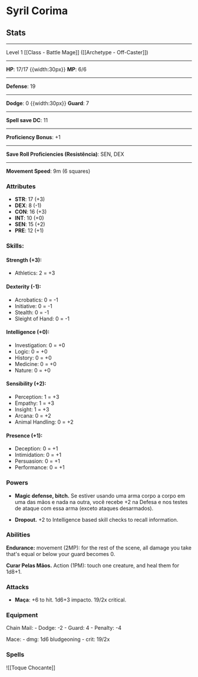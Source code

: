 # Syril Corima
## Stats
___
Level 1 [[Class - Battle Mage]] ([[Archetype - Off-Caster]])
___
**HP**: 17/17
{{width:30px}}
**MP**: 6/6
___
**Defense**: 19
___
**Dodge**: 0 
{{width:30px}}
**Guard**: 7
___
**Spell save DC**: 11
___
**Proficiency Bonus**: +1
___
**Save Roll Proficiencies (Resistência)**: SEN, DEX
___
**Movement Speed**: 9m (6 squares)

### Attributes
- **STR**: 17 (+3)
- **DEX**: 8  (-1)
- **CON**: 16 (+3)
- **INT**: 10 (+0)
- **SEN**: 15 (+2)
- **PRE**: 12 (+1)

### Skills:
#### Strength (+3):
- Athletics: 2 = +3

#### Dexterity (-1):
- Acrobatics: 0 = -1
- Initiative: 0 = -1
- Stealth: 0 = -1
- Sleight of Hand: 0 = -1

#### Intelligence (+0):
- Investigation: 0 = +0
- Logic: 0 = +0
- History: 0 = +0
- Medicine: 0 = +0
- Nature: 0 = +0

#### Sensibility (+2):
- Perception: 1 = +3
- Empathy: 1 = +3
- Insight: 1 = +3
- Arcana: 0 = +2
- Animal Handling: 0 = +2

#### Presence (+1):
- Deception: 0 = +1
- Intimidation: 0 = +1
- Persuasion: 0 = +1
- Performance: 0 = +1

### Powers
- **Magic defense, bitch.** Se estiver usando uma arma corpo a corpo em uma das mãos e nada na outra, você recebe +2 na Defesa e nos testes de ataque com essa arma (exceto ataques desarmados).

- **Dropout.** +2 to Intelligence based skill checks to recall information.

### Abilities

**Endurance:** movement (2MP): for the rest of the scene, all damage you take that's equal or below your guard becomes 0.

**Curar Pelas Mãos.** Action (1PM): touch one creature, and heal them for 1d8+1.

### Attacks
- **Maça**: +6 to hit. 1d6+3 impacto. 19/2x critical.

### Equipment
Chain Mail:
	- Dodge: -2
	- Guard: 4
	- Penalty: -4

Mace:
	- dmg: 1d6 bludgeoning
	- crit: 19/2x

### Spells
![[Toque Chocante]]